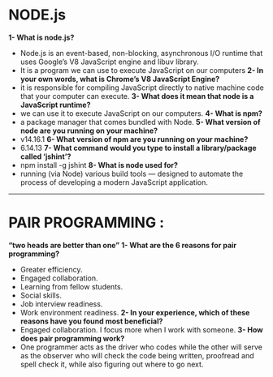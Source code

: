 # NODE.js 
**1- What is node.js?**
- Node.js is an event-based, non-blocking, asynchronous I/O runtime that uses Google’s V8 JavaScript engine and libuv library. 
- It is a program we can use to execute JavaScript on our computers
**2- In your own words, what is Chrome’s V8 JavaScript Engine?**
- it is responsible for compiling JavaScript directly to native machine code that your computer can execute.
**3- What does it mean that node is a JavaScript runtime?**
- we can use it to execute JavaScript on our computers.
**4- What is npm?**
- a package manager that comes bundled with Node.
**5- What version of node are you running on your machine?**
- v14.16.1
**6- What version of npm are you running on your machine?**
- 6.14.13
**7- What command would you type to install a library/package called ‘jshint’?**
- npm install -g jshint
**8- What is node used for?**
- running (via Node) various build tools — designed to automate the process of developing a modern JavaScript application.
---
# PAIR PROGRAMMING : 
**“two heads are better than one”**
**1- What are the 6 reasons for pair programming?**
- Greater efficiency.
- Engaged collaboration.
- Learning from fellow students.
- Social skills.
- Job interview readiness.
- Work environment readiness.
**2- In your experience, which of these reasons have you found most beneficial?**
- Engaged collaboration. I focus more when I work with someone. 
**3- How does pair programming work?**
- One programmer acts as the driver who codes while the other will serve as the observer who will check the code being written, proofread and spell check it, while also figuring out where to go next.